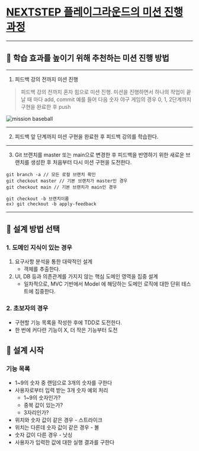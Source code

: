 # [NEXTSTEP 플레이그라운드의 미션 진행 과정](https://github.com/next-step/nextstep-docs/blob/master/playground/README.md)

---
## 📍 학습 효과를 높이기 위해 추천하는 미션 진행 방법

---
1. 피드백 강의 전까지 미션 진행
> 피드백 강의 전까지 혼자 힘으로 미션 진행. 미션을 진행하면서 하나의 작업이 끝날 때 마다 add, commit
> 예를 들어 다음 숫자 야구 게임의 경우 0, 1, 2단계까지 구현을 완료한 후 push

![mission baseball](https://raw.githubusercontent.com/next-step/nextstep-docs/master/playground/images/mission_baseball.png)

---
2. 피드백 앞 단계까지 미션 구현을 완료한 후 피드백 강의를 학습한다.

---
3. Git 브랜치를 master 또는 main으로 변경한 후 피드백을 반영하기 위한 새로운 브랜치를 생성한 후 처음부터 다시 미션 구현을 도전한다.

```
git branch -a // 모든 로컬 브랜치 확인
git checkout master // 기본 브랜치가 master인 경우
git checkout main // 기본 브랜치가 main인 경우

git checkout -b 브랜치이름
ex) git checkout -b apply-feedback
```

---

## 📍 설계 방법 선택

### 1. 도메인 지식이 있는 경우

1. 요구사항 분석을 통한 대략적인 설계
    - 객체를 추출한다.
2. UI, DB 등과 의존관계를 가지지 않는 핵심 도메인 영역을 집중 설계
   - 일차적으로, MVC 기반에서 Model 에 해당하는 도메인 로직에 대한 단위 테스트에 집중한다.

### 2. 초보자의 경우

- 구현할 기능 목록을 작성한 후에 TDD로 도전한다.
- 한 번에 커다란 기능이 X, 더 작은 기능부터 도전

## 📍 설계 시작

### 기능 목록

- 1~9의 숫자 중 랜덤으로 3개의 숫자를 구한다 
- 사용자로부터 입력 받는 3개 숫자 예외 처리
  - 1~9의 숫자인가?
  - 중복 값이 있는가?
  - 3자리인가? 
- 위치와 숫자 값이 같은 경우 - 스트라이크 
- 위치는 다른데 숫자 값이 같은 경우 - 볼 
- 숫자 값이 다른 경우 - 낫싱 
- 사용자가 입력한 값에 대한 실행 결과를 구한다
